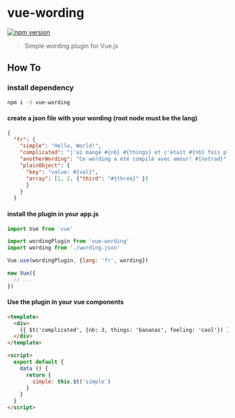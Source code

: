 # vue-wording

[![npm version](https://badge.fury.io/js/vue-wording.svg)](https://badge.fury.io/js/vue-wording)

> Simple wording plugin for Vue.js

## How To

### install dependency


``` bash
npm i -S vue-wording
```

#### create a json file with your wording (root node must be the lang)

``` json
{
  "fr": {
    "simple": "Hello, World!",
    "complicated": "j'ai mangé #{nb} #{things} et c'était #{nb} fois plus #{feeling}!",
    "anotherWording": "Ce wording a été compilé avec amour! #{notrad}",
    "plainObject": {
      "key": "value: #{val}",
      "array": [1, 2, {"third": "#{three}" }]
      }
    }
  }

```

#### install the plugin in your app.js
``` js
import Vue from 'vue'

import wordingPlugin from 'vue-wording'
import wording from './wording.json'

Vue.use(wordingPlugin, {lang: 'fr', wording})

new Vue({
  // ...
})
```
#### Use the plugin in your vue components
``` html
<template>
  <div>
    {{ $t('complicated', {nb: 3, things: 'bananas', feeling: 'cool'}) }}
  </div>
</template>
```

``` html
<script>
  export default {
    data () {
      return {
        simple: this.$t('simple')
      }
    }
  }
</script>
```
